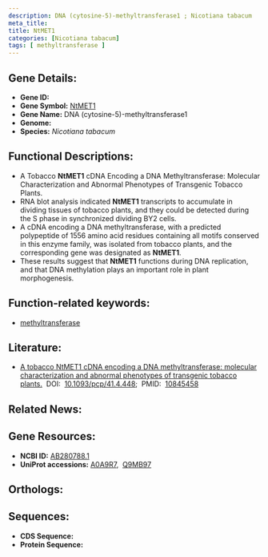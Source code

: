 ```yaml
---
description: DNA (cytosine-5)-methyltransferase1 ; Nicotiana tabacum
meta_title:
title: NtMET1
categories: [Nicotiana tabacum]
tags: [ methyltransferase ]
---
```


## Gene Details:
- **Gene ID:** []()
- **Gene Symbol:** <u>NtMET1</u>
- **Gene Name:** DNA (cytosine-5)-methyltransferase1
- **Genome:** 
- **Species:** *Nicotiana tabacum*

## Functional Descriptions:
   - A Tobacco **NtMET1** cDNA Encoding a DNA Methyltransferase: Molecular Characterization and Abnormal Phenotypes of Transgenic Tobacco Plants.
   - RNA blot analysis indicated **NtMET1** transcripts to accumulate in dividing tissues of tobacco plants, and they could be detected during the S phase in synchronized dividing BY2 cells.
   - A cDNA encoding a DNA methyltransferase, with a predicted polypeptide of 1556 amino acid residues containing all motifs conserved in this enzyme family, was isolated from tobacco plants, and the corresponding gene was designated as **NtMET1**.
   - These results suggest that **NtMET1** functions during DNA replication, and that DNA methylation plays an important role in plant morphogenesis.

## Function-related keywords:
   - [methyltransferase](/tags/methyltransferase/)

## Literature:
   - [A tobacco NtMET1 cDNA encoding a DNA methyltransferase: molecular characterization and abnormal phenotypes of transgenic tobacco plants.](https://www.doi.org/10.1093/pcp/41.4.448)&nbsp;&nbsp;DOI:&nbsp;&nbsp;[10.1093/pcp/41.4.448](https://www.doi.org/10.1093/pcp/41.4.448);&nbsp;&nbsp;PMID:&nbsp;&nbsp;[10845458](https://pubmed.ncbi.nlm.nih.gov/10845458/)

## Related News:

## Gene Resources:
- **NCBI ID:**  [AB280788.1](https://www.ncbi.nlm.nih.gov/search/all/?term=AB280788.1)
- **UniProt accessions:**  [A0A9R7](https://www.uniprot.org/uniprotkb/A0A9R7/entry),&nbsp;&nbsp;[Q9MB97](https://www.uniprot.org/uniprotkb/Q9MB97/entry)

## Orthologs:

## Sequences:
- **CDS Sequence:**
- **Protein Sequence:**
